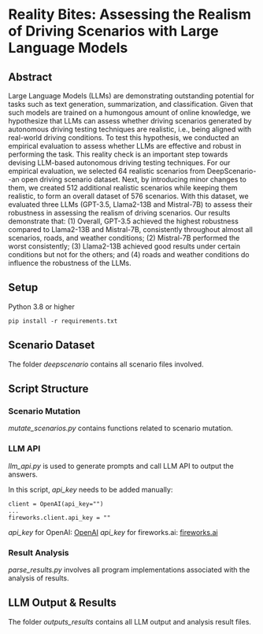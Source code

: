 # Reality Bites: Assessing the Realism of Driving Scenarios with Large Language Models

## Abstract
Large Language Models (LLMs) are demonstrating outstanding potential for tasks such as text generation, summarization, and classification. Given that such models are trained on a humongous amount of online knowledge, we hypothesize that LLMs can assess whether driving scenarios generated by autonomous driving testing techniques are realistic, i.e., being aligned with real-world driving conditions. To test this hypothesis, we conducted an empirical evaluation to assess whether LLMs are effective and robust in performing the task. This reality check is an important step towards devising LLM-based autonomous driving testing techniques. For our empirical evaluation, we selected 64 realistic scenarios from DeepScenario--an open driving scenario dataset. Next, by introducing minor changes to them, we created 512 additional realistic scenarios while keeping them realistic, to form an overall dataset of 576 scenarios. With this dataset, we evaluated three LLMs (GPT-3.5, Llama2-13B and Mistral-7B) to assess their robustness in assessing the realism of driving scenarios. Our results demonstrate that: (1) Overall, GPT-3.5 achieved the highest robustness compared to Llama2-13B and Mistral-7B, consistently throughout almost all scenarios, roads, and weather conditions; (2) Mistral-7B performed the worst consistently; (3) Llama2-13B achieved good results under certain conditions but not for the others; and (4) roads and weather conditions do influence the robustness of the LLMs.

## Setup
Python 3.8 or higher
```
pip install -r requirements.txt
```

## Scenario Dataset
The folder _deepscenario_ contains all scenario files involved.

## Script Structure
### Scenario Mutation
_mutate_scenarios.py_ contains functions related to scenario mutation.

### LLM API
_llm_api.py_ is used to generate prompts and call LLM API to output the answers.

In this script, _api_key_ needs to be added manually:
```
client = OpenAI(api_key="")
...
fireworks.client.api_key = ""
```
 _api_key_ for OpenAI: [OpenAI](https://platform.openai.com/api-keys)
 _api_key_ for fireworks.ai: [fireworks.ai](https://app.fireworks.ai/api-keys)

### Result Analysis
_parse_results.py_ involves all program implementations associated with the analysis of results.

## LLM Output & Results
The folder _outputs_results_ contains all LLM output and analysis result files.
